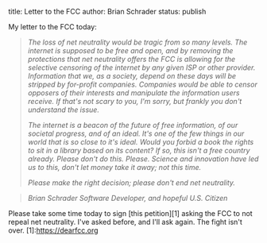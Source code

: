 title: Letter to the FCC
author: Brian Schrader
status: publish

My letter to the FCC today:
<i>
>The loss of net neutrality would be tragic from so many levels. The internet is supposed to be free and open, and by removing the protections that net neutrality offers the FCC is allowing for the selective censoring of the internet by any given ISP or other provider. Information that we, as a society, depend on these days will be stripped by for-profit companies. Companies would be able to censor opposers of their interests and manipulate the information users receive. If that's not scary to you, I'm sorry, but frankly you don't understand the issue. 
>
>The internet is a beacon of the future of free information, of our societal progress, and of an ideal. It's one of the few things in our world that is so close to it's ideal. Would you forbid a book the rights to sit in a library based on its content? If so, this isn't a free country already. 
Please don't do this. Please.
Science and innovation have led us to this, don't let money take it away; not this time.
>
>Please make the right decision; please don't end net neutrality.

>Brian Schrader
>Software Developer, and hopeful U.S. Citizen
</i>

Please take some time today to sign [this petition][1] asking the FCC to not repeal net neutrality. I've asked before, and I'll ask again. The fight isn't over. 
[1]:https://dearfcc.org